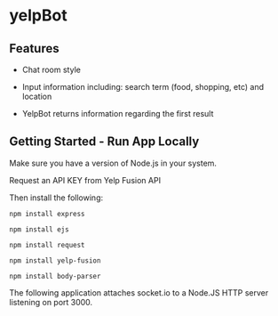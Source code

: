 # yelpBot

## Features

* Chat room style

* Input information including: search term (food, shopping, etc) and location 

* YelpBot returns information regarding the first result

## Getting Started - Run App Locally

Make sure you have a version of Node.js in your system.

Request an API KEY from Yelp Fusion API

Then install the following:

```
npm install express

npm install ejs

npm install request

npm install yelp-fusion

npm install body-parser
```
The following application attaches socket.io to a Node.JS HTTP server listening on port 3000.
